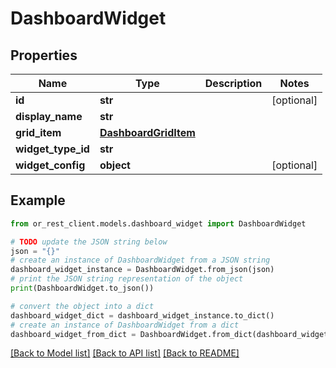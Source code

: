 # DashboardWidget


## Properties

Name | Type | Description | Notes
------------ | ------------- | ------------- | -------------
**id** | **str** |  | [optional] 
**display_name** | **str** |  | 
**grid_item** | [**DashboardGridItem**](DashboardGridItem.md) |  | 
**widget_type_id** | **str** |  | 
**widget_config** | **object** |  | [optional] 

## Example

```python
from or_rest_client.models.dashboard_widget import DashboardWidget

# TODO update the JSON string below
json = "{}"
# create an instance of DashboardWidget from a JSON string
dashboard_widget_instance = DashboardWidget.from_json(json)
# print the JSON string representation of the object
print(DashboardWidget.to_json())

# convert the object into a dict
dashboard_widget_dict = dashboard_widget_instance.to_dict()
# create an instance of DashboardWidget from a dict
dashboard_widget_from_dict = DashboardWidget.from_dict(dashboard_widget_dict)
```
[[Back to Model list]](../README.md#documentation-for-models) [[Back to API list]](../README.md#documentation-for-api-endpoints) [[Back to README]](../README.md)


